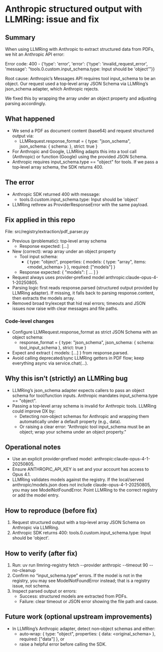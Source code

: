 # Anthropic structured output with LLMRing: issue and fix

## Summary

When using LLMRing with Anthropic to extract structured data from PDFs, we hit an Anthropic API error:

Error code: 400 - {'type': 'error', 'error': {'type': 'invalid_request_error', 'message': "tools.0.custom.input_schema.type: Input should be 'object'"}}

Root cause: Anthropic’s Messages API requires tool input_schema to be an object. Our request used a top‑level array JSON Schema via LLMRing’s json_schema adapter, which Anthropic rejects.

We fixed this by wrapping the array under an object property and adjusting parsing accordingly.

## What happened

- We send a PDF as document content (base64) and request structured output via:
  - LLMRequest.response_format = { type: "json_schema", json_schema: { schema: <JSON Schema> }, strict: true }
- For Anthropic and Google, LLMRing adapts this into a tool call (Anthropic) or function (Google) using the provided JSON Schema.
- Anthropic requires input_schema.type == "object" for tools. If we pass a top‑level array schema, the SDK returns 400.

## The error

- Anthropic SDK returned 400 with message:
  - tools.0.custom.input_schema.type: Input should be 'object'
- LLMRing rethrew as ProviderResponseError with the same payload.

## Fix applied in this repo

File: src/registry/extraction/pdf_parser.py

- Previous (problematic): top‑level array schema
  - Response expected: [...]
- New (correct): wrap array under an object property
  - Tool input schema:
    - { type: "object", properties: { models: { type: "array", items: <model_schema> } }, required: ["models"] }
  - Response expected: { "models": [ ... ] }
- Request always uses provider‑prefixed model anthropic:claude-opus-4-1-20250805.
- Parsing logic first reads response.parsed (structured output provided by LLMRing adapter). If missing, it falls back to parsing response.content, then extracts the models array.
- Removed broad try/except that hid real errors; timeouts and JSON issues now raise with clear messages and file paths.

### Code-level changes

- Configure LLMRequest.response_format as strict JSON Schema with an object schema:
  - response_format = { type: "json_schema", json_schema: { schema: tool_input_schema }, strict: true }
- Expect and extract { models: [...] } from response.parsed.
- Avoid calling deprecated/sync LLMRing getters in PDF flow; keep everything async via service.chat(...).

## Why this isn’t (strictly) an LLMRing bug

- LLMRing’s json_schema adapter expects callers to pass an object schema for tool/function inputs. Anthropic mandates input_schema.type == "object".
- Passing a top‑level array schema is invalid for Anthropic tools. LLMRing could improve DX by:
  - Detecting non‑object schemas for Anthropic and wrapping them automatically under a default property (e.g., data).
  - Or raising a clear error: “Anthropic tool input_schema must be an object; wrap your schema under an object property.”

## Operational notes

- Use an explicit provider‑prefixed model: anthropic:claude-opus-4-1-20250805.
- Ensure ANTHROPIC_API_KEY is set and your account has access to Opus 4.1.
- LLMRing validates models against the registry. If the local/served anthropic/models.json does not include claude-opus-4-1-20250805, you may see ModelNotFoundError. Point LLMRing to the correct registry or add the model entry.

## How to reproduce (before fix)

1) Request structured output with a top‑level array JSON Schema on Anthropic via LLMRing.
2) Anthropic SDK returns 400: tools.0.custom.input_schema.type: Input should be 'object'.

## How to verify (after fix)

1) Run: uv run llmring-registry fetch --provider anthropic --timeout 90 --no-cleanup
2) Confirm no “input_schema.type” errors. If the model is not in the registry, you may see ModelNotFoundError instead; that is a registry issue, not schema.
3) Inspect parsed output or errors:
   - Success: structured models are extracted from PDFs.
   - Failure: clear timeout or JSON error showing the file path and cause.

## Future work (optional upstream improvements)

- In LLMRing’s Anthropic adapter, detect non‑object schemas and either:
  - auto‑wrap: { type: "object", properties: { data: <original_schema> }, required: ["data"] }, or
  - raise a helpful error before calling the SDK.
